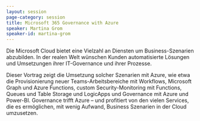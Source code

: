 ```yaml
---
layout: session
page-category: session
title: Microsoft 365 Governance with Azure
speaker: Martina Grom
speaker-id: martina-grom
---
```


Die Microsoft Cloud bietet eine Vielzahl an Diensten um Business-Szenarien abzubilden. In der realen Welt wünschen Kunden automatisierte Lösungen und Umsetzungen ihrer IT-Governance und ihrer Prozesse.

Dieser Vortrag zeigt die Umsetzung solcher Szenarien mit Azure, wie etwa die Provisionierung neuer Teams-Arbeitsbereiche mit Workflows, Microsoft Graph und Azure Functions, custom Security-Monitoring mit Functions, Queues und Table Storage und LogicApps und Governance mit Azure und Power-BI. Governance trifft Azure – und profitiert von den vielen Services, die es ermöglichen, mit wenig Aufwand, Business Szenarien in der Cloud umzusetzen.